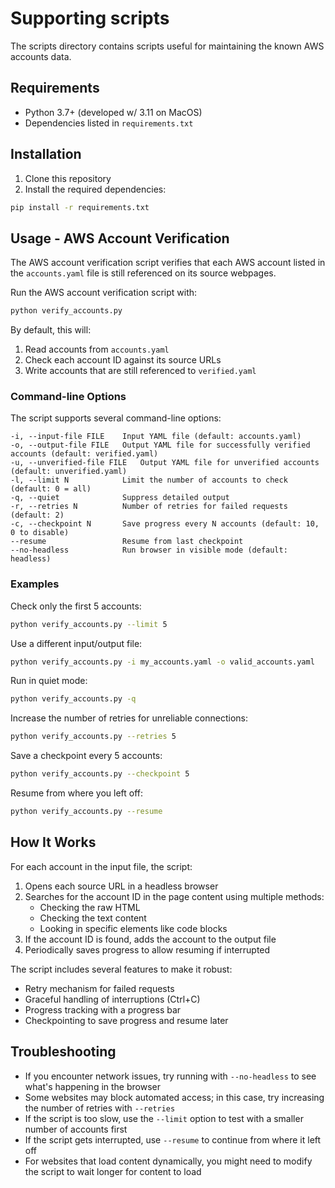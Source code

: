 # Supporting scripts

The scripts directory contains scripts useful for maintaining the known AWS accounts data.

## Requirements

- Python 3.7+ (developed w/ 3.11 on MacOS)
- Dependencies listed in `requirements.txt`

## Installation

1. Clone this repository
2. Install the required dependencies:

```bash
pip install -r requirements.txt
```

## Usage - AWS Account Verification

The AWS account verification script verifies that each AWS account listed in the `accounts.yaml` file is still referenced on its source webpages.

Run the AWS account verification script with:

```bash
python verify_accounts.py
```

By default, this will:
1. Read accounts from `accounts.yaml`
2. Check each account ID against its source URLs
3. Write accounts that are still referenced to `verified.yaml`

### Command-line Options

The script supports several command-line options:

```
-i, --input-file FILE    Input YAML file (default: accounts.yaml)
-o, --output-file FILE   Output YAML file for successfully verified accounts (default: verified.yaml)
-u, --unverified-file FILE   Output YAML file for unverified accounts (default: unverified.yaml)
-l, --limit N            Limit the number of accounts to check (default: 0 = all)
-q, --quiet              Suppress detailed output
-r, --retries N          Number of retries for failed requests (default: 2)
-c, --checkpoint N       Save progress every N accounts (default: 10, 0 to disable)
--resume                 Resume from last checkpoint
--no-headless            Run browser in visible mode (default: headless)
```

### Examples

Check only the first 5 accounts:
```bash
python verify_accounts.py --limit 5
```

Use a different input/output file:
```bash
python verify_accounts.py -i my_accounts.yaml -o valid_accounts.yaml
```

Run in quiet mode:
```bash
python verify_accounts.py -q
```

Increase the number of retries for unreliable connections:
```bash
python verify_accounts.py --retries 5
```

Save a checkpoint every 5 accounts:
```bash
python verify_accounts.py --checkpoint 5
```

Resume from where you left off:
```bash
python verify_accounts.py --resume
```

## How It Works

For each account in the input file, the script:

1. Opens each source URL in a headless browser
2. Searches for the account ID in the page content using multiple methods:
   - Checking the raw HTML
   - Checking the text content
   - Looking in specific elements like code blocks
3. If the account ID is found, adds the account to the output file
4. Periodically saves progress to allow resuming if interrupted

The script includes several features to make it robust:
- Retry mechanism for failed requests
- Graceful handling of interruptions (Ctrl+C)
- Progress tracking with a progress bar
- Checkpointing to save progress and resume later

## Troubleshooting

- If you encounter network issues, try running with `--no-headless` to see what's happening in the browser
- Some websites may block automated access; in this case, try increasing the number of retries with `--retries`
- If the script is too slow, use the `--limit` option to test with a smaller number of accounts first
- If the script gets interrupted, use `--resume` to continue from where it left off
- For websites that load content dynamically, you might need to modify the script to wait longer for content to load
